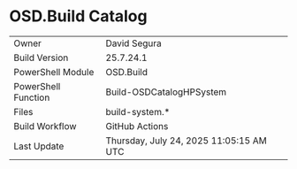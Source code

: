 ﻿# OSD.Build Catalog

| | |
|-|-|
| Owner | David Segura |
| Build Version | 25.7.24.1 |
| PowerShell Module | OSD.Build |
| PowerShell Function | Build-OSDCatalogHPSystem |
| Files | build-system.* |
| Build Workflow | GitHub Actions |
| Last Update | Thursday, July 24, 2025 11:05:15 AM UTC |
